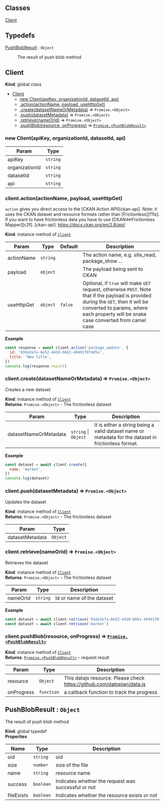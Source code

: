 ## Classes

<dl>
<dt><a href="#Client">Client</a></dt>
<dd></dd>
</dl>

## Typedefs

<dl>
<dt><a href="#PushBlobResult">PushBlobResult</a> : <code>Object</code></dt>
<dd><p>The result of push blob method</p>
</dd>
</dl>

<a name="Client"></a>

## Client

**Kind**: global class

- [Client](#Client)
  - [new Client(apiKey, organizationId, datasetId, api)](#new_Client_new)
  - [.action(actionName, payload, useHttpGet)](#Client+action)
  - [.create(datasetNameOrMetadata)](#Client+create) ⇒ <code>Promise.&lt;Object&gt;</code>
  - [.push(datasetMetadata)](#Client+push) ⇒ <code>Promise.&lt;Object&gt;</code>
  - [.retrieve(nameOrId)](#Client+retrieve) ⇒ <code>Promise.&lt;Object&gt;</code>
  - [.pushBlob(resource, onProgress)](#Client+pushBlob) ⇒ [<code>Promise.&lt;PushBlobResult&gt;</code>](#PushBlobResult)

<a name="new_Client_new"></a>

### new Client(apiKey, organizationId, datasetId, api)

| Param          | Type                |
| -------------- | ------------------- |
| apiKey         | <code>string</code> |
| organizationId | <code>string</code> |
| datasetId      | <code>string</code> |
| api            | <code>string</code> |

<a name="Client+action"></a>

### client.action(actionName, payload, useHttpGet)

`action` gives you direct access to the [CKAN Action API][ckan-api].
Note: it uses the CKAN dataset and resource formats rather than [Frictionless][f11s].
If you want to have frictionless data you have to use [CKAN<=>Frictionless Mapper][c2f].
[ckan-api]: https://docs.ckan.org/en/2.8/api/

**Kind**: instance method of [<code>Client</code>](#Client)

| Param      | Type                | Default            | Description                                                                                                                                                                                                                 |
| ---------- | ------------------- | ------------------ | --------------------------------------------------------------------------------------------------------------------------------------------------------------------------------------------------------------------------- |
| actionName | <code>string</code> |                    | The action name, e.g. site_read, package_show ...                                                                                                                                                                           |
| payload    | <code>object</code> |                    | The payload being sent to CKAN                                                                                                                                                                                              |
| useHttpGet | <code>object</code> | <code>false</code> | Optional, if `true` will make `GET` request, otherwise `POST`. Note that if the payload is provided during the `GET`, then it will be converted to params, where each property will be snake case converted from camel case |

**Example**

```js
const response = await client.action('package_update', {
  id: '03de2e7a-6e52-4410-b6b1-49491f0f4d5a',
  title: 'New title',
})
console.log(response.result)
```

<a name="Client+create"></a>

### client.create(datasetNameOrMetadata) ⇒ <code>Promise.&lt;Object&gt;</code>

Creates a new dataset

**Kind**: instance method of [<code>Client</code>](#Client)  
**Returns**: <code>Promise.&lt;Object&gt;</code> - The frictionless dataset

| Param                 | Type                                       | Description                                                                                          |
| --------------------- | ------------------------------------------ | ---------------------------------------------------------------------------------------------------- |
| datasetNameOrMetadata | <code>string</code> \| <code>Object</code> | It is either a string being a valid dataset name or metadata for the dataset in frictionless format. |

**Example**

```js
const dataset = await client.create({
  name: 'market',
})
console.log(dataset)
```

<a name="Client+push"></a>

### client.push(datasetMetadata) ⇒ <code>Promise.&lt;Object&gt;</code>

Updates the dataset

**Kind**: instance method of [<code>Client</code>](#Client)  
**Returns**: <code>Promise.&lt;Object&gt;</code> - The frictionless dataset

| Param           | Type                |
| --------------- | ------------------- |
| datasetMetadata | <code>Object</code> |

<a name="Client+retrieve"></a>

### client.retrieve(nameOrId) ⇒ <code>Promise.&lt;Object&gt;</code>

Retrieves the dataset

**Kind**: instance method of [<code>Client</code>](#Client)  
**Returns**: <code>Promise.&lt;Object&gt;</code> - The frictionless dataset

| Param    | Type                | Description               |
| -------- | ------------------- | ------------------------- |
| nameOrId | <code>string</code> | Id or name of the dataset |

**Example**

```js
const dataset = await client.retrieve('03de2e7a-6e52-4410-b6b1-49491f0f4d5a')
const dataset = await client.retrieve('market')
```

<a name="Client+pushBlob"></a>

### client.pushBlob(resource, onProgress) ⇒ [<code>Promise.&lt;PushBlobResult&gt;</code>](#PushBlobResult)

**Kind**: instance method of [<code>Client</code>](#Client)  
**Returns**: [<code>Promise.&lt;PushBlobResult&gt;</code>](#PushBlobResult) - request result

| Param      | Type                  | Description                                                            |
| ---------- | --------------------- | ---------------------------------------------------------------------- |
| resource   | <code>Object</code>   | This datajs resource. Please check https://github.com/datopian/data.js |
| onProgress | <code>function</code> | a callback function to track the progress                              |

<a name="PushBlobResult"></a>

## PushBlobResult : <code>Object</code>

The result of push blob method

**Kind**: global typedef  
**Properties**

| Name       | Type                 | Description                                         |
| ---------- | -------------------- | --------------------------------------------------- |
| oid        | <code>string</code>  | oid                                                 |
| size       | <code>number</code>  | size of the file                                    |
| name       | <code>string</code>  | resource name                                       |
| success    | <code>boolean</code> | Indicates whether the request was successful or not |
| fileExists | <code>boolean</code> | Indicates whether the resource exists or not        |
